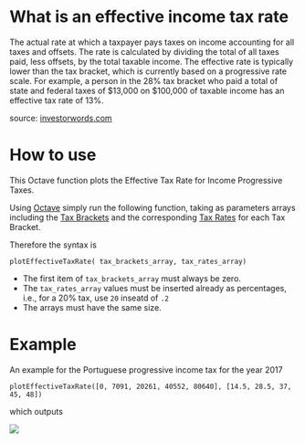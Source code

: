 # What is an effective income tax rate

The actual rate at which a taxpayer pays taxes on income accounting for all taxes and offsets. The rate is calculated by dividing the total of all taxes paid, less offsets, by the total taxable income. The effective rate is typically lower than the tax bracket, which is currently based on a progressive rate scale. For example, a person in the 28% tax bracket who paid a total of state and federal taxes of $13,000 on $100,000 of taxable income has an effective tax rate of 13%.

source: <a href="http://www.investorwords.com/17190/effective_income_tax_rate.html">investorwords.com</a>

# How to use

This Octave function plots the Effective Tax Rate for Income Progressive Taxes.

Using <a href="https://www.gnu.org/software/octave/">Octave</a> simply run the following function, taking as parameters arrays including the <a href="https://en.wikipedia.org/wiki/Tax_bracket">Tax Brackets</a> and the corresponding <a href="https://en.wikipedia.org/wiki/Tax_rate">Tax Rates</a> for each Tax Bracket.

Therefore the syntax is

`plotEffectiveTaxRate( tax_brackets_array, tax_rates_array)`

 * The first item of `tax_brackets_array` must always be zero. 
 * The `tax_rates_array` values must be inserted already as percentages, i.e., for a 20% tax, use `20` inseatd of `.2`  
 * The arrays must have the same size.

# Example

An example for the Portuguese progressive income tax for the year 2017

`plotEffectiveTaxRate([0, 7091, 20261, 40552, 80640], [14.5, 28.5, 37, 45, 48])`

which outputs

<img src="https://lh6.googleusercontent.com/c_iPCOQYY6JgRsSHZRTZrB2uIvPUZAb-E5r2v4Qwm66QKxgxK7SfOa6ufjt6nSvHWHuGRKA4hIRVWlI=w1309-h656"></img>
